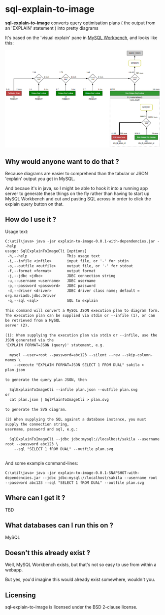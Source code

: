 # sql-explain-to-image

**sql-explain-to-image**  converts query optimisation plans ( the output from an 'EXPLAIN' statement ) into pretty diagrams

It's based on the 'visual explain' pane in [MySQL Workbench](https://www.mysql.com/products/workbench/), and looks like this:

![](https://raw.githubusercontent.com/randomnoun/sql-explain-to-image/master/src/site/readme/sakila-7g.png)

## Why would anyone want to do that  ?

Because diagrams are easier to comprehend than the tabular or JSON 'explain' output you get in MySQL.

And becaue it's in java, so I might be able to hook it into a running app server to generate these things on the fly rather than having to start up MySQL Workbench and cut and pasting SQL across in order to click the explain query button on that.

## How do I use it ? 

Usage text:
```
C:\util\java> java -jar explain-to-image-0.0.1-with-dependencies.jar --help
usage: SqlExplainToImageCli [options]
 -h,--help                  This usage text
 -i,--infile <infile>       input file, or '-' for stdin
 -o,--outfile <outfile>     output file, or '-' for stdout
 -f,--format <format>       output format
 -j,--jdbc <jdbc>           JDBC connection string
 -u,--username <username>   JDBC username
 -p,--password <password>   JDBC password
 -d,--driver <driver>       JDBC driver class name; default = org.mariadb.jdbc.Driver
 -q,--sql <sql>             SQL to explain

This command will convert a MySQL JSON execution plan to diagram form.
The execution plan can be supplied via stdin or --infile (1), or can be retrieved from a MySQL
server (2).

(1): When supplying the execution plan via stdin or --infile, use the JSON generated via the
'EXPLAIN FORMAT=JSON (query)' statement, e.g.

  mysql --user=root --password=abc123 --silent --raw --skip-column-names \
    --execute "EXPLAIN FORMAT=JSON SELECT 1 FROM DUAL" sakila > plan.json

to generate the query plan JSON, then

  SqlExplainToImageCli --infile plan.json --outfile plan.svg
or
  cat plan.json | SqlPlainToImageCli > plan.svg

to generate the SVG diagram.

(2) When supplying the SQL against a database instance, you must supply the connection string,
username, password and sql, e.g.:

  SqlExplainToImageCli --jdbc jdbc:mysql://localhost/sakila --username root --password abc123 \
    --sql "SELECT 1 fROM DUAL" --outfile plan.svg


```

And some example command-lines:

```
C:\util\java> java -jar explain-to-image-0.0.1-SNAPSHOT-with-dependencies.jar --jdbc jdbc:mysql://localhost/sakila --username root --password abc123 --sql "SELECT 1 fROM DUAL" --outfile plan.svg
```

## Where can I get it ? 

TBD

## What databases can I run this on ?

MySQL

## Doesn't this already exist ?

Well, MySQL Workbench exists, but that's not so easy to use from within a webapp.

But yes, you'd imagine this would already exist somewhere, wouldn't you.

## Licensing

sql-explain-to-image is licensed under the BSD 2-clause license.

